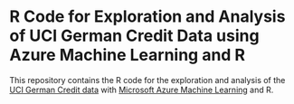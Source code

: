 # R Code for Exploration and Analysis of UCI German Credit Data using Azure Machine Learning and R

This repository contains the R code for the exploration and analysis of the [UCI German Credit data](https://archive.ics.uci.edu/ml/datasets/Statlog+%28German+Credit+Data%29) with [Microsoft Azure Machine Learning](https://archive.ics.uci.edu/ml/datasets/Bike+Sharing+Dataset) and R.    